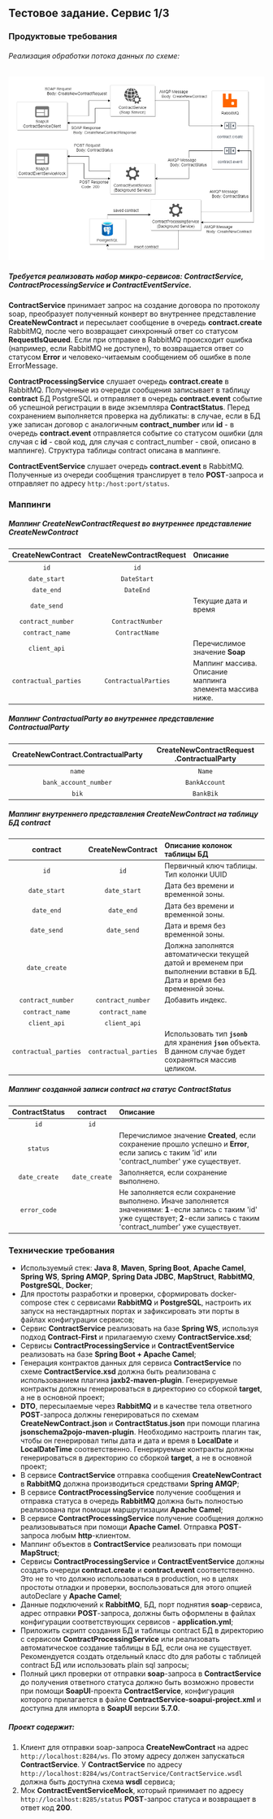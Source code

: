 ## Тестовое задание. Сервис 1/3

### Продуктовые требования

###### Реализация обработки потока данных по схеме:

![img.png](src/main/resources/images/img.png)

##### Требуется реализовать набор микро-сервисов: **ContractService**, **ContractProcessingService** и **ContractEventService**. 

**ContractService** принимает запрос на создание договора по протоколу soap, преобразует полученный конверт 
во внутреннее представление **CreateNewContract** и пересылает сообщение в очередь **contract.create** RabbitMQ,
после чего возвращает синхронный ответ со статусом **RequestIsQueued**. Если при отправке в RabbitMQ происходит ошибка
(например, если RabbitMQ не доступен), то возвращается ответ со статусом **Error** и человеко-читаемым сообщением об
ошибке в поле ErrorMessage.

**ContractProcessingService** слушает очередь **contract.create** в RabbitMQ. Полученные из очереди сообщения записывает
в таблицу **contract** БД PostgreSQL и отправляет в очередь **contract.event** событие об успешной регистрации в виде
экземпляра **ContractStatus**. Перед сохранением выполняется проверка на дубликаты: в случае, если в БД уже записан договор
с аналогичным **contract_number** или **id** - в очередь **contract.event** отправляется событие со статусом ошибки
(для случая с **id** - свой код, для случая с contract_number - свой, описано в маппинге).
Структура таблицы contract описана в маппинге.

**ContractEventService** слушает очередь **contract.event** в RabbitMQ. Полученные из очереди сообщения транслирует 
в тело **POST**-запроса и отправляет по адресу `http:/host:port/status`.

### Маппинги

##### Маппинг **CreateNewContractRequest** во внутреннее представление **CreateNewContract**

| **CreateNewContract** | **CreateNewContractRequest** | **Описание**         | 
|         :---:         |            :---:             | :---                 |
| `id`                  | `id`                         |                      |
| `date_start`          | `DateStart`                  |                      |
| `date_end`            | `DateEnd`                    |                      |
| `date_send`           |                              | Текущие дата и время |
| `contract_number`     | `ContractNumber`             |                      |
| `contract_name`       | `ContractName`               |                      |
| `client_api`          |                              | Перечислимое значение **Soap**|
| `contractual_parties` | `ContractualParties`         | Маппинг массива. Описание маппинга элемента массива ниже.|

##### Маппинг **ContractualParty** во внутреннее представление **ContractualParty**

| **CreateNewContract.ContractualParty** | **CreateNewContractRequest .ContractualParty** |
|                :---:                   |                    :---:                       |
| `name`                                 | `Name`                                         |
| `bank_account_number`                  | `BankAccount`                                  |
| `bik`                                  | `BankBik`                                      |

##### Маппинг внутреннего представления **CreateNewContract** на таблицу БД **contract**

| **contract**          | **CreateNewContract**        | **Описание колонок таблицы БД**  |
|         :---:         |            :---:             | :---                             |
| `id`                  | `id`                         | Первичный ключ таблицы. Тип колонки UUID|
| `date_start`          | `date_start`                 | Дата без времени и временной зоны.|
| `date_end`            | `date_end`                   | Дата без времени и временной зоны.|
| `date_send`           | `date_send`                  | Дата и время без временной зоны.|
| `date_create`         |                              | Должна заполнятся автоматически текущей датой и временем при выполнении вставки в БД. Дата и время без временной зоны.|
| `contract_number`     | `contract_number`            | Добавить индекс.                 |
| `contract_name`       | `contract_name`              |                                  |
| `client_api`          | `client_api`                 |                                  |
| `contractual_parties` | `contractual_parties`        | Использовать тип **`jsonb`** для хранения **`json`** объекта. В данном случае будет сохраняться массив целиком.|

##### Маппинг созданной записи **contract** на статус **ContractStatus**

| **ContractStatus**    | **contract**                 | **Описание**                  | 
|         :---:         |            :---:             | :---                          |
| `id`                  | `id`                         |                               |
| `status`              |                              | Перечислимое значение **Created**, если сохранение прошло успешно и **Error**, если запись с таким 'id' или 'contract_number' уже существует.|
| `date_create`         | `date_create`                | Заполняется, если сохранение выполнено.|
| `error_code`          |                              | Не заполняется если сохранение выполнено. Иначе заполняется значениями: **1**-если запись с таким 'id' уже существует; **2**-если запись с таким 'contract_number' уже существует.|

### Технические требования

- Используемый стек: **Java 8**, **Maven**, **Spring Boot**, **Apache Camel**, **Spring WS**, **Spring AMQP**, **Spring Data JDBC**, **MapStruct**,
  **RabbitMQ**, **PostgreSQL**, **Docker**;
- Для простоты разработки и проверки, сформировать docker-compose стек с сервисами **RabbitMQ** и **PostgreSQL**, настроить
  их запуск на нестандартных портах и зафиксировать эти порты в файлах конфигурации сервисов;
- Сервис **ContractService** реализовать на базе **Spring WS**, используя подход **Contract-First** и прилагаемую схему
  **ContractService.xsd**;
- Сервисы **ContractProcessingService** и **ContractEventService** реализовать на базе **Spring Boot + Apache Camel**;
- Генерация контрактов данных для сервиса **ContractService** по схеме **ContractService.xsd** должна быть реализована с
  использованием плагина **jaxb2-maven-plugin**. Генерируемые контракты должны генерироваться в директорию со сборкой
  **target**, а не в основной проект;
- **DTO**, пересылаемые через **RabbitMQ** и в качестве тела ответного **POST**-запроса должны генерироваться по схемам
  **CreateNewContract.json** и **ContractStatus.json** при помощи плагина **jsonschema2pojo-maven-plugin**. 
  Необходимо настроить плагин так, чтобы он генерировал типы дата и дата и время в **LocalDate** и **LocalDateTime**
  соответственно. Генерируемые контракты должны генерироваться в директорию со сборкой **target**, а не в основной проект;
- В сервисе **ContractService** отправка сообщения **CreateNewContract** в **RabbitMQ** должна производиться средствами **Spring AMQP**;
- В сервисе **ContractProcessingService** получение сообщения и отправка статуса в очередь **RabbitMQ** должна быть полностью
  реализована при помощи маршрутизации **Apache Camel**;
- В сервисе **ContractProcessingService** получение сообщения должно реализовываться при помощи **Apache Camel**. 
  Отправка **POST**-запроса любым **http**-клиентом.
- Маппинг объектов в **ContractService** реализовать при помощи **MapStruct**;
- Сервисы **ContractProcessingService** и **ContractEventService** должны создать очереди **contract.create** и **contract.event**
  соответственно. Это не то что должно использоваться в production, но в целях простоты отладки и проверки,
  воспользоваться для этого опцией autoDeclare у **Apache Camel**;
- Данные подключений к **RabbitMQ**, БД, порт поднятия **soap**-сервиса, адрес отправки **POST**-запроса, должны быть оформлены
  в файлах конфигурации соответствующих сервисов - **application.yml**;
- Приложить скрипт создания БД и таблицы contract БД в директорию с сервисом **ContractProcessingService** или реализовать автоматическое создание таблицы в БД, если она не существует. Рекомендуется создать отдельный класс dto для работы с таблицей contract БД или использовать plain sql запросы;
- Полный цикл проверки от отправки **soap**-запроса в **ContractService** до получения ответного статуса должно быть возможно провести при помощи **SoapUI**-проекта **ContractService**, конфигурация которого прилагается в файле **ContractService-soapui-project.xml** и доступна для импорта в **SoapUI** версии **5.7.0**.
##### Проект содержит:
1. Клиент для отправки soap-запроса **CreateNewContract** на адрес `http://localhost:8284/ws`. По этому адресу должен запускаться **ContractService**. У **ContractService** по адресу `http://localhost:8284/ws/ContractService/ContractService.wsdl` должна быть доступна схема **wsdl** сервиса;
2. Мок **ContractEventServiceMock**, который принимает по адресу `http://localhost:8285/status` **POST**-запрос статуса и возвращает в ответ код **200**.